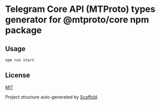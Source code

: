 # Telegram Core API (MTProto) types generator for @mtproto/core npm package

## Usage

```
npm run start
```

## License

[MIT](./LICENSE.md)

Project structure auto-generated by [Scaffold](https://github.com/VityaSchel/scaffold).